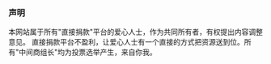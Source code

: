 
### 声明
本网站属于所有"直接捐款"平台的爱心人士，作为共同所有者，有权提出内容调整意见。
直接捐款平台不盈利，让爱心人士有一个直接的方式把资源送到位。所有"中间商组长"均为投票选举产生，来自你我。